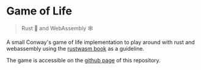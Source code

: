 # Game of Life

> Rust 🦀 and WebAssembly 🕸

A small Conway's game of life implementation to play around with rust and webassembly using the [rustwasm book](https://rustwasm.github.io/docs/book/introduction.html) as a guideline.

The game is accessible on the [github page](https://jason-rietzke.github.io/game-of-life/) of this repository.

